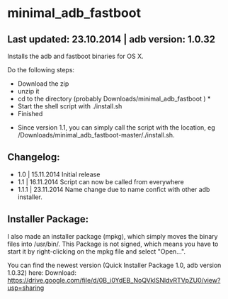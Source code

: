 minimal_adb_fastboot
====================

Last updated: 23.10.2014 | adb version: 1.0.32
------------------------
Installs the adb and fastboot binaries for OS X.

Do the following steps:
- Download the zip
- unzip it
- cd to the directory (probably Downloads/minimal_adb_fastboot ) *
- Start the shell script with ./install.sh
- Finished
* Since version 1.1, you can simply call the script with the location, eg /Downloads/minimal_adb_fastboot-master/./install.sh.


Changelog:
---------------
- 1.0	| 15.11.2014 Initial release
- 1.1	| 16.11.2014 Script can now be called from everywhere
- 1.1.1	| 23.11.2014 Name change due to name confict with other adb installer.

Installer Package:
------------------
I also made an installer package (mpkg), which simply moves the binary files into /usr/bin/.
This Package is not signed, which means you have to start it by right-clicking on the mpkg file and select "Open...".

You can find the newest version (Quick Installer Package 1.0, adb version 1.0.32) here:
Download: https://drive.google.com/file/d/0B_i0YdEB_NoQVklSNldvRTVpZU0/view?usp=sharing